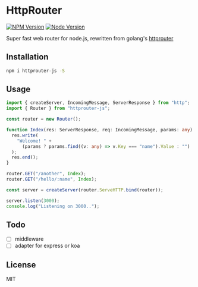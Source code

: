 # HttpRouter

[![NPM Version][npm-image]][npm-url]
[![Node Version][node-image]][node-url]

Super fast web router for node.js, rewritten from golang's [httprouter](https://github.com/julienschmidt/httprouter)

## Installation

```bash
npm i httprouter-js -S
```

## Usage

```typescript
import { createServer, IncomingMessage, ServerResponse } from "http";
import { Router } from "httprouter-js";

const router = new Router();

function Index(res: ServerResponse, req: IncomingMessage, params: any) {
  res.write(
    "Welcome! " +
      (params ? params.find((v: any) => v.Key === "name").Value : "")
  );
  res.end();
}

router.GET("/another", Index);
router.GET("/hello/:name", Index);

const server = createServer(router.ServeHTTP.bind(router));

server.listen(3000);
console.log("Listening on 3000..");
```

## Todo

- [ ] middleware
- [ ] adapter for express or koa

## License

MIT

[npm-image]: https://img.shields.io/npm/v/httprouter-js.svg
[npm-url]: https://www.npmjs.com/package/httprouter-js
[node-image]: https://img.shields.io/badge/node.js-%3E=8-brightgreen.svg
[node-url]: https://nodejs.org/download/
